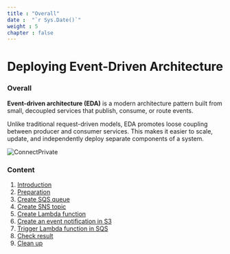 ```yaml
---
title : "Overall"
date :  "`r Sys.Date()`" 
weight : 5
chapter : false
---
```

# Deploying Event-Driven Architecture

### Overall
**Event-driven architecture (EDA)** is a modern architecture pattern built from small, decoupled services that publish, consume, or route events.

Unlike traditional request-driven models, EDA promotes loose coupling between producer and consumer services. This makes it easier to scale, update, and independently deploy separate components of a system.

![ConnectPrivate](/images/architect.png) 

### Content
 1. [Introduction ](1-Introduce/)
 2. [Preparation](2-Prerequiste/)
 3. [Create SQS queue](3-sqs/)
 4. [Create SNS topic](4-sns/)
 5. [Create Lambda function](5-lambda/)
 6. [Create an event notification in S3](6-createnotis3/)
 7. [Trigger Lambda function in SQS](7-triggerlambda/)
 8. [Check result](8-checkresult/)
 9. [Clean up](9-cleanup/)

